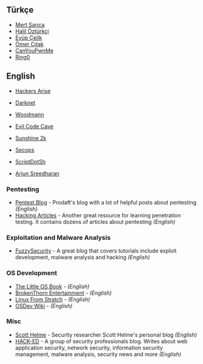 ## Türkçe

- [Mert Sarıca](https://www.mertsarica.com/)
- [Halil Öztürkçi](http://halilozturkci.com/)
- [Eyüp Çelik](http://eyupcelik.com.tr/)
- [Ömer Çıtak](https://omercitak.com/)
- [CanYouPwnMe](https://canyoupwn.me/)
- [Ring0](https://ring0.info/)

## English

- [Hackers Arise](https://www.hackers-arise.com/)
- [Darknet](https://www.darknet.org.uk/)
- [Woodmann](http://woodmann.com/)
- [Evil Code Cave](https://evilcodecave.wordpress.com/)
- [Sunshine 2k](http://www.sunshine2k.de/)
- [Secops](http://secops.blog/)


- [ScriptDotSh](https://scriptdotsh.com/)
- [Arjun Sreedharan](https://arjunsreedharan.org/)

### Pentesting

- [Pentest.Blog](https://pentest.blog/) - Prodaft's blog with a lot of helpful posts about pentesting *(English)*
- [Hacking Articles](http://www.hackingarticles.in/) - Another great resource for learning penetration testing. It contains dozens of articles about pentesting *(English)*

### Exploitation and Malware Analysis

- [FuzzySecurity](http://www.fuzzysecurity.com/index.html) - A great blog that covers tutorials include exploit development, malware analysis and hacking *(English)*

### OS Development

- [The Little OS Book](https://littleosbook.github.io/) - *(English)*
- [BrokenThorn Entertainment](http://www.brokenthorn.com/Resources/OSDevIndex.html) - *(English)*
- [Linux From Stratch](http://www.linuxfromscratch.org/lfs/read.html) - *(English)*
- [OSDev Wiki](https://wiki.osdev.org/Main_Page) - *(English)*

### Misc

- [Scott Helme](https://scotthelme.co.uk/) - Security researcher Scott Helme's personal blog *(English)*
- [HACK-ED](https://hack-ed.net/) - A group of security professionals blog. Writes about web application security, network security, information security management, malware analysis, security news and more *(English)*



